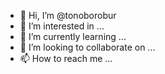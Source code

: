 - 👋 Hi, I’m @tonoborobur
- 👀 I’m interested in ...
- 🌱 I’m currently learning ...
- 💞️ I’m looking to collaborate on ...
- 📫 How to reach me ...

<!---
tonoborobur/tonoborobur is a ✨ special ✨ repository because its `README.md` (this file) appears on your GitHub profile.
You can click the Preview link to take a look at your changes.
--->

